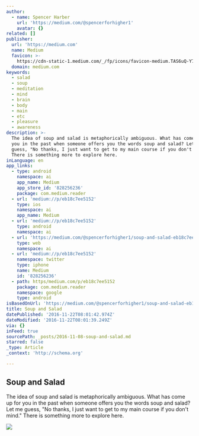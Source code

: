 ```yaml
---
author:
  - name: Spencer Harber
    url: 'https://medium.com/@spencerforhigher1'
    avatar: {}
related: []
publisher:
  url: 'https://medium.com'
  name: Medium
  favicon: >-
    https://cdn-static-1.medium.com/_/fp/icons/favicon-medium.TAS6uQ-Y7kcKgi0xjcYHXw.ico
  domain: medium.com
keywords:
  - salad
  - soup
  - meditation
  - mind
  - brain
  - body
  - main
  - etc
  - pleasure
  - awareness
description: >-
  The idea of soup and salad is metaphorically ambiguous. What has come up for
  you in the past when someone offers you the words soup and salad? Let me
  guess, "No thanks, I just want to get to my main course if you don't mind."
  There is something more to explore here.
inLanguage: en
app_links:
  - type: android
    namespace: ai
    app_name: Medium
    app_store_id: '828256236'
    package: com.medium.reader
  - url: 'medium://p/eb18c7ee5152'
    type: ios
    namespace: ai
    app_name: Medium
  - url: 'medium://p/eb18c7ee5152'
    type: android
    namespace: ai
  - url: 'https://medium.com/@spencerforhigher1/soup-and-salad-eb18c7ee5152'
    type: web
    namespace: ai
  - url: 'medium://p/eb18c7ee5152'
    namespace: twitter
    type: iphone
    name: Medium
    id: '828256236'
  - path: https/medium.com/p/eb18c7ee5152
    package: com.medium.reader
    namespace: google
    type: android
isBasedOnUrl: 'https://medium.com/@spencerforhigher1/soup-and-salad-eb18c7ee5152#.v3qyawwxh'
title: Soup and Salad
datePublished: '2016-11-22T08:01:42.974Z'
dateModified: '2016-11-22T08:01:39.249Z'
via: {}
inFeed: true
sourcePath: _posts/2016-11-08-soup-and-salad.md
starred: false
_type: Article
_context: 'http://schema.org'

---
```

<article style=""><h1>Soup and Salad</h1><p>The idea of soup and salad is metaphorically ambiguous. What has come up for you in the past when someone offers you the words soup and salad? Let me guess, "No thanks, I just want to get to my main course if you don't mind." There is something more to explore here.</p><img src="https://cdn-images-1.medium.com/max/1200/1*upJZ1QYfTzdAoKa8_tJBvg.jpeg" /></article>